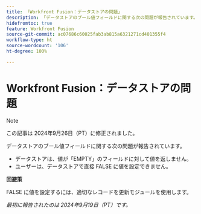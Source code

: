 ```yaml
---
title: 「Workfront Fusion：データストアの問題」
description: 「データストアのブール値フィールドに関する次の問題が報告されています。データストアは、値が「EMPTY」のフィールドに対して値を返さず、ユーザーは、データストアで直接 FALSE に値を設定できません。」
hidefromtoc: true
feature: Workfront Fusion
source-git-commit: ac07686c60025fab3ab815a6321271cd401355f4
workflow-type: ht
source-wordcount: '106'
ht-degree: 100%

---
```



# Workfront Fusion：データストアの問題

>[!NOTE]
>
>この記事は 2024年9月26日（PT）に修正されました。

データストアのブール値フィールドに関する次の問題が報告されています。

* データストアは、値が「EMPTY」のフィールドに対して値を返しません。
* ユーザーは、データストアで直接 FALSE に値を設定できません。

**回避策**

FALSE に値を設定するには、適切なレコードを更新モジュールを使用します。

_最初に報告されたのは 2024年9月19日（PT）です。_
